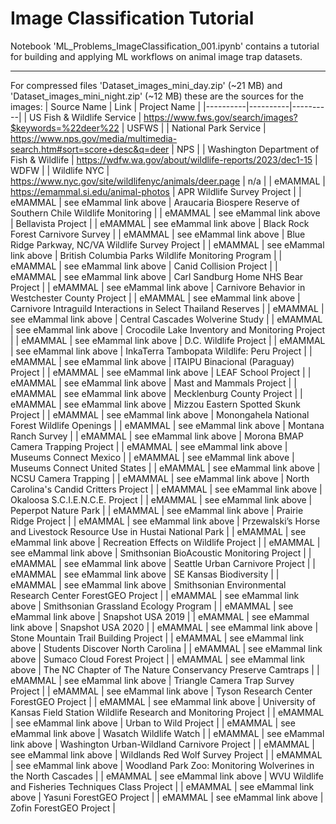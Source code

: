 # Image Classification Tutorial

Notebook 'ML_Problems_ImageClassification_001.ipynb' contains a tutorial for building and applying ML workflows on animal image trap datasets.

---

For compressed files 'Dataset_images_mini_day.zip' (~21 MB) and 'Dataset_images_mini_night.zip' (~12 MB) these are the sources for the images:
| Source Name | Link | Project Name |
|----------|----------|----------|
| US Fish & Wildlife Service | https://www.fws.gov/search/images?$keywords=%22deer%22 | USFWS |
| National Park Service | https://www.nps.gov/media/multimedia-search.htm#sort=score+desc&q=deer | NPS |
| Washington Department of Fish & Wildlife | https://wdfw.wa.gov/about/wildlife-reports/2023/dec1-15 | WDFW |
| Wildlife NYC | https://www.nyc.gov/site/wildlifenyc/animals/deer.page | n/a |
| eMAMMAL | https://emammal.si.edu/animal-photos | APR Wildlife Survey Project |
| eMAMMAL | see eMammal link above | Araucaria Biospere Reserve of Southern Chile Wildlife Monitoring |
| eMAMMAL | see eMammal link above | Bellavista Project |
| eMAMMAL | see eMammal link above | Black Rock Forest Carnivore Survey |
| eMAMMAL | see eMammal link above | Blue Ridge Parkway, NC/VA Wildlife Survey Project |
| eMAMMAL | see eMammal link above | British Columbia Parks Wildlife Monitoring Program |
| eMAMMAL | see eMammal link above | Canid Collision Project |
| eMAMMAL | see eMammal link above | Carl Sandburg Home NHS Bear Project |
| eMAMMAL | see eMammal link above | Carnivore Behavior in Westchester County Project |
| eMAMMAL | see eMammal link above | Carnivore Intraguild Interactions in Select Thailand Reserves |
| eMAMMAL | see eMammal link above | Central Cascades Wolverine Study |
| eMAMMAL | see eMammal link above | Crocodile Lake Inventory and Monitoring Project |
| eMAMMAL | see eMammal link above | D.C. Wildlife Project |
| eMAMMAL | see eMammal link above | InkaTerra Tambopata Wildlife: Peru Project |
| eMAMMAL | see eMammal link above | ITAIPU Binacional (Paraguay) Project |
| eMAMMAL | see eMammal link above | LEAF School Project |
| eMAMMAL | see eMammal link above | Mast and Mammals Project |
| eMAMMAL | see eMammal link above | Mecklenburg County Project |
| eMAMMAL | see eMammal link above | Mizzou Eastern Spotted Skunk Project |
| eMAMMAL | see eMammal link above | Monongahela National Forest Wildlife Openings |
| eMAMMAL | see eMammal link above | Montana Ranch Survey |
| eMAMMAL | see eMammal link above | Morona BMAP Camera Trapping Project |
| eMAMMAL | see eMammal link above | Museums Connect Mexico |
| eMAMMAL | see eMammal link above | Museums Connect United States |
| eMAMMAL | see eMammal link above | NCSU Camera Trapping |
| eMAMMAL | see eMammal link above | North Carolina's Candid Critters Project |
| eMAMMAL | see eMammal link above | Okaloosa S.C.I.E.N.C.E. Project |
| eMAMMAL | see eMammal link above | Peperpot Nature Park |
| eMAMMAL | see eMammal link above | Prairie Ridge Project |
| eMAMMAL | see eMammal link above | Przewalski’s Horse and Livestock Resource Use in Hustai National Park |
| eMAMMAL | see eMammal link above | Recreation Effects on Wildlife Project |
| eMAMMAL | see eMammal link above | Smithsonian BioAcoustic Monitoring Project |
| eMAMMAL | see eMammal link above | Seattle Urban Carnivore Project |
| eMAMMAL | see eMammal link above | SE Kansas Biodiversity |
| eMAMMAL | see eMammal link above | Smithsonian Environmental Research Center ForestGEO Project |
| eMAMMAL | see eMammal link above | Smithsonian Grassland Ecology Program |
| eMAMMAL | see eMammal link above | Snapshot USA 2019 |
| eMAMMAL | see eMammal link above | Snapshot USA 2020 |
| eMAMMAL | see eMammal link above | Stone Mountain Trail Building Project |
| eMAMMAL | see eMammal link above | Students Discover North Carolina |
| eMAMMAL | see eMammal link above | Sumaco Cloud Forest Project |
| eMAMMAL | see eMammal link above | The NC Chapter of The Nature Conservancy Preserve Camtraps |
| eMAMMAL | see eMammal link above | Triangle Camera Trap Survey Project |
| eMAMMAL | see eMammal link above | Tyson Research Center ForestGEO Project |
| eMAMMAL | see eMammal link above | University of Kansas Field Station Wildlife Research and Monitoring Project |
| eMAMMAL | see eMammal link above | Urban to Wild Project |
| eMAMMAL | see eMammal link above | Wasatch Wildlife Watch |
| eMAMMAL | see eMammal link above | Washington Urban-Wildland Carnivore Project |
| eMAMMAL | see eMammal link above | Wildlands Red Wolf Survey Project |
| eMAMMAL | see eMammal link above | Woodland Park Zoo: Monitoring Wolverines in the North Cascades |
| eMAMMAL | see eMammal link above | WVU Wildlife and Fisheries Techniques Class Project |
| eMAMMAL | see eMammal link above | Yasuni ForestGEO Project |
| eMAMMAL | see eMammal link above | Zofin ForestGEO Project |
